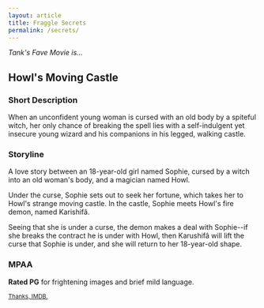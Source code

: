 ```yaml
---
layout: article
title: Fraggle Secrets
permalink: /secrets/
---
```


*Tank's Fave Movie is…*

## Howl's Moving Castle

### Short Description
When an unconfident young woman is cursed with an old body by a spiteful witch, her only chance of breaking the spell lies with a self-indulgent yet insecure young wizard and his companions in his legged, walking castle.

### Storyline

A love story between an 18-year-old girl named Sophie, cursed by a witch into an old woman's body, and a magician named Howl.

Under the curse, Sophie sets out to seek her fortune, which takes her to Howl's strange moving castle. In the castle, Sophie meets Howl's fire demon, named Karishifâ.

Seeing that she is under a curse, the demon makes a deal with Sophie--if she breaks the contract he is under with Howl, then Karushifâ will lift the curse that Sophie is under, and she will return to her 18-year-old shape.

### MPAA

**Rated PG** for frightening images and brief mild language.

<small>[Thanks, IMDB.](http://www.imdb.com/title/tt0347149/)</small>
